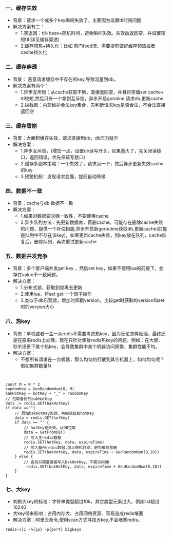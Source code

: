 
### 一、缓存失效

* 背景：请求一个或多个key瞬间失效了，主要因为设置ttl时间问题
* 解决方案有二： 
   - 1.空返回：ttl=base+随机时间，避免瞬间失效。失效后返回空、并设置较短ttl(详见缓存穿透)
   - 2.缓存预热+持久化：比如 热门feed流，需要提前做好缓存预热或者cache持久化
### 二、缓存穿透
* 背景： 恶意请求缓存中不存在的key,导致流量到db。
* 解决方案有两个：
   - 1.异步互斥锁：从cache获取不到，直接返回空，并且将空值set cache+ ttl较短,然后只有一个拿到互斥锁，异步开启gorotine 请求db,更新cache
   - 2.拦截器：内部维护合法key集合，先判断请求key是否合法，不合法直接返回空
### 三、缓存雪崩
* 背景：大面积缓存失效，请求直接到db，db压力陡升
* 解决方案：
  - 1.异步互斥锁，(增加一点，设置db读写开关，如果量大了，先关闭读接口，返回错误，优先保证写接口)
  - 2.缓存多副本策略：一个失效了，请求另一个，然后异步更新失效cache的key
  - 3.预警机制：发现请求变慢，提前自动降级
### 四、数据不一致
* 背景：cache与db 数据不一致
* 解决方案：
  - 1.如果对数据要求强一致性，不要使用cache
  - 2.异步队列方法：先更新数据库，再删cache。可能存在删除cache失败的问题，提供一个补偿措施,异步开启新goroutine获取db,更新cache(前提是队列中不存在该key)，如果更新cache失败，则key放在队列，cache恢复后，删除队列，再次重试更新cache
### 五、数据并发竞争
* 背景：多个客户端并发get key ，然后set key，如果不使用lua的前提下，会存在value不一致问题。
* 解决方案：
  - 1.分布式锁，获取到锁再去更新
  - 2.使用lua，将set get 一个原子操作
  - 3.类似于db乐观锁，增加时间戳version，比较get时获取的version和set时的version大小

### 六、热key
* 背景：单机或者一主一从redis不需要考虑热key，因为无论怎样处理，最终还是在原来redis上处理。现在只针对集群redis热key的问题。例如：在大促、秒杀场景下某个热key，会导致集群中某个机器访问频繁，集群性能不均。
* 解决方案：
  - 不想所有请求在一台机器，那么均匀的打散到其它机器上，如何均匀呢？假如集群数量N

~~~


const M = N * 2
randomKey = GenRandomNum(0, M)
bakHotKey = hotKey + "_" + randomKey
// 拉取备份的bakHotKey
data := redis.GET(bakHotKey)
if data ==""{
    // 假如bakHotKey失效，再尝试拉取hotKey
    data = redis.GET(hotKey)
    if data == "" {
        // hotKey也失效，从DB拉取
        data = GetFromDB()
        // 写入主redis数据
        redis.SET(hotKey, data, expireTime)
        // 写入备份redis数据,加上随机时间，避免缓存雪崩
        redis.SET(bakHotKey, data, expireTime + GenRandomNum(0,10))
    } else {
        // 否则只需要直接写入bakHotKey，不需访问DB
         redis.SET(bakHotKey, data, expireTime + GenRandomNum(0,10))
    }
} 

~~~


  
 ### 七、大key 
 * 判断大key的标准：字符串类型超过10k，其它类型元素过大，例如list超过10240
 * 大key带来影响：占用内存大、占用网络资源、容易造成redis堵塞
 * 解决方案：阿里云命令,使用scan方式寻找大key,不会堵塞redis。
  ```
  redis-cli -h{ip} -p{port} bigkeys
  ```
